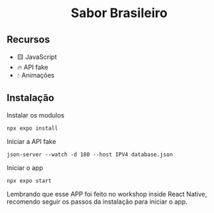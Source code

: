 <h1 style="text-align:center;">Sabor Brasileiro</h1>

## Recursos

* 🟨 JavaScript
* 🔥 API fake
* 💧 Animações

## Instalação

Instalar os modulos
```
npx expo install
```
Iniciar a API fake
```
json-server --watch -d 180 --host IPV4 database.json
```

Iniciar o app
```
npx expo start
```

Lembrando que esse APP foi feito no workshop inside React Native,
recomendo seguir os passos da instalação para iniciar o app.




